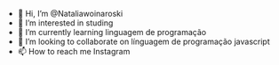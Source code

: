 - 👋 Hi, I’m @Nataliawoinaroski
- 👀 I’m interested in studing
- 🌱 I’m currently learning linguagem de programação
- 💞️ I’m looking to collaborate on línguagem de programação javascript
- 📫 How to reach me Instagram 

<!---
Nataliawoinaroski/Nataliawoinaroski is a ✨ special ✨ repository because its `README.md` (this file) appears on your GitHub profile.
You can click the Preview link to take a look at your changes.
--->

